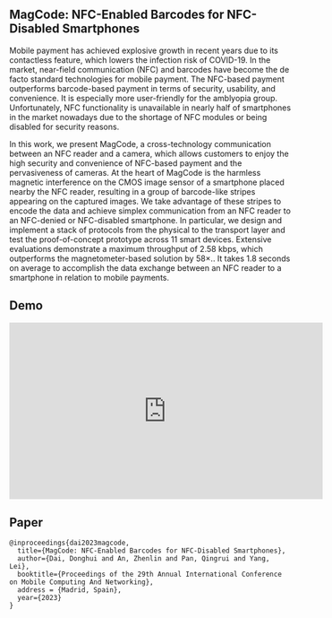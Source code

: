 ## MagCode: NFC-Enabled Barcodes for NFC-Disabled Smartphones

Mobile payment has achieved explosive growth in recent years due to its contactless feature, which lowers the infection risk of COVID-19. In the market, near-field communication (NFC) and barcodes have become the de facto standard technologies for mobile payment. The NFC-based payment outperforms barcode-based payment in terms of security, usability, and convenience. It is especially more user-friendly for the amblyopia group. Unfortunately,  NFC functionality is unavailable in nearly half of smartphones in the market nowadays due to the shortage of NFC modules or being disabled for security reasons. 

In this work, we present MagCode, a cross-technology communication between an NFC reader and a camera, which allows customers to enjoy the high security and convenience of NFC-based payment and the pervasiveness of cameras. At the heart of MagCode is the harmless magnetic interference on the CMOS image sensor of a smartphone placed nearby the NFC reader, resulting in a group of barcode-like stripes appearing on the captured images. We take advantage of these stripes to encode the data and achieve simplex communication from an NFC reader to an NFC-denied or NFC-disabled smartphone. In particular, we design and implement a stack of protocols from the physical to the transport layer and test the proof-of-concept prototype across 11 smart devices. Extensive evaluations demonstrate a maximum throughput of 2.58 kbps, which outperforms the magnetometer-based solution by $`58\times`$.. It takes 1.8 seconds on average to accomplish the data exchange between an NFC reader to a smartphone in relation to mobile payments.

## Demo

<iframe width="560" height="315" src="https://www.youtube.com/embed/4V5sG44i0hM" title="YouTube video player" frameborder="0" allow="accelerometer; autoplay; clipboard-write; encrypted-media; gyroscope; picture-in-picture; web-share" allowfullscreen></iframe>


## Paper
    
    @inproceedings{dai2023magcode,
      title={MagCode: NFC-Enabled Barcodes for NFC-Disabled Smartphones},
      author={Dai, Donghui and An, Zhenlin and Pan, Qingrui and Yang, Lei},
      booktitle={Proceedings of the 29th Annual International Conference on Mobile Computing And Networking},
      address = {Madrid, Spain},
      year={2023}
    }
    
   

